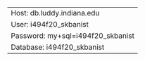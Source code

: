 <table>
  <tr>  <td> Host: db.luddy.indiana.edu </td> </tr>
  <tr>  <td> User: i494f20_skbanist </td> </tr>
  <tr>  <td> Password: my+sql=i494f20_skbanist </td> </tr>
  <tr>  <td> Database: i494f20_skbanist </td> </tr>
</table>
  
